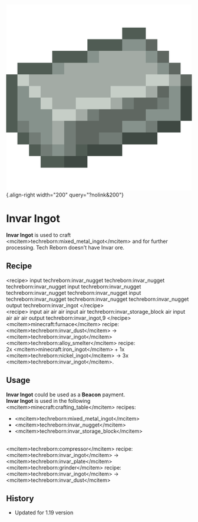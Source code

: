 ![Invar Ingot](/media/mods/techreborn/invar_ingot.png){.align-right width="200" query="?nolink&200"}

# Invar Ingot

**Invar Ingot** is used to craft \<mcitem\>techreborn:mixed_metal_ingot\</mcitem\> and for further processing. Tech Reborn doesn't have Invar ore.

## Recipe

\<recipe\> input techreborn:invar_nugget techreborn:invar_nugget techreborn:invar_nugget input techreborn:invar_nugget techreborn:invar_nugget techreborn:invar_nugget input techreborn:invar_nugget techreborn:invar_nugget techreborn:invar_nugget output techreborn:invar_ingot \</recipe\>\
\<recipe\> input air air air input air techreborn:invar_storage_block air input air air air output techreborn:invar_ingot,9 \</recipe\>\
\<mcitem\>minecraft:furnace\</mcitem\> recipe:\
\<mcitem\>techreborn:invar_dust\</mcitem\> -\> \<mcitem\>techreborn:invar_ingot\</mcitem\>\
\<mcitem\>techreborn:alloy_smelter\</mcitem\> recipe:\
2x \<mcitem\>minecraft:iron_ingot\</mcitem\> + 1x \<mcitem\>techreborn:nickel_ingot\</mcitem\> -\> 3x \<mcitem\>techreborn:invar_ingot\</mcitem\>.

## Usage

**Invar Ingot** could be used as a **Beacon** payment.\
**Invar Ingot** is used in the following \<mcitem\>minecraft:crafting_table\</mcitem\> recipes:

- \<mcitem\>techreborn:mixed_metal_ingot\</mcitem\>
- \<mcitem\>techreborn:invar_nugget\</mcitem\>
- \<mcitem\>techreborn:invar_storage_block\</mcitem\>

\
\<mcitem\>techreborn:compressor\</mcitem\> recipe:\
\<mcitem\>techreborn:invar_ingot\</mcitem\> -\> \<mcitem\>techreborn:invar_plate\</mcitem\>\
\<mcitem\>techreborn:grinder\</mcitem\> recipe:\
\<mcitem\>techreborn:invar_ingot\</mcitem\> -\> \<mcitem\>techreborn:invar_dust\</mcitem\>

## History

- Updated for 1.19 version
